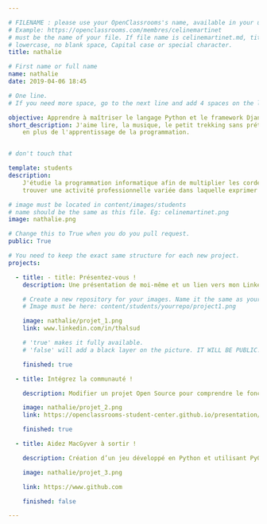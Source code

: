```yaml
---

# FILENAME : please use your OpenClassrooms's name, available in your url.
# Example: https://openclassrooms.com/membres/celinemartinet
# must be the name of your file. If file name is celinemartinet.md, title is celinemartinet.
# lowercase, no blank space, Capital case or special character.
title: nathalie

# First name or full name
name: nathalie
date: 2019-04-06 18:45

# One line.
# If you need more space, go to the next line and add 4 spaces on the left, as in 'description'.

objective: Apprendre à maîtriser le langage Python et le framework Django.
short_description: J'aime lire, la musique, le petit trekking sans prétention 
    en plus de l'apprentissage de la programmation.


# don't touch that

template: students
description:
    J'étudie la programmation informatique afin de multiplier les cordes à mon arc pour
    trouver une activité professionnelle variée dans laquelle exprimer mes compétences et en acquérir de nouvelles... et parce que j'aime ça.

# image must be located in content/images/students
# name should be the same as this file. Eg: celinemartinet.png
image: nathalie.png

# Change this to True when you do you pull request.
public: True

# You need to keep the exact same structure for each new project.
projects:

  - title: - title: Présentez-vous !
    description: Une présentation de moi-même et un lien vers mon LinkedIn.

    # Create a new repository for your images. Name it the same as your nickname and profile picture.
    # Image must be here: content/students/yourrepo/project1.png

    image: nathalie/projet_1.png
    link: www.linkedin.com/in/thalsud

    # 'true' makes it fully available.
    # 'false' will add a black layer on the picture. IT WILL BE PUBLIC!

    finished: true

  - title: Intégrez la communauté !

    description: Modifier un projet Open Source pour comprendre le fonctionnement de Git, de Github et des pull requests. 

    image: nathalie/projet_2.png
    link: https://openclassrooms-student-center.github.io/presentation/students/nathalie.html

    finished: true

  - title: Aidez MacGyver à sortir !

    description: Création d’un jeu développé en Python et utilisant PyGame.

    image: nathalie/projet_3.png

    link: https://www.github.com

    finished: false

---
```

